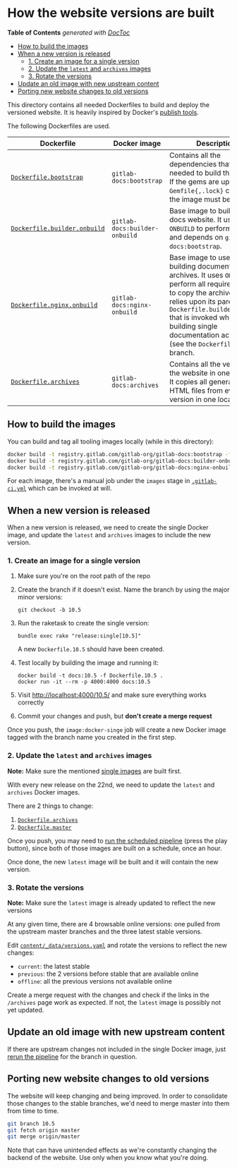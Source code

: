 # How the website versions are built

<!-- START doctoc generated TOC please keep comment here to allow auto update -->
<!-- DON'T EDIT THIS SECTION, INSTEAD RE-RUN doctoc TO UPDATE -->
**Table of Contents**  *generated with [DocToc](https://github.com/thlorenz/doctoc)*

- [How to build the images](#how-to-build-the-images)
- [When a new version is released](#when-a-new-version-is-released)
    - [1. Create an image for a single version](#1-create-an-image-for-a-single-version)
    - [2. Update the `latest` and `archives` images](#2-update-the-latest-and-archives-images)
    - [3. Rotate the versions](#3-rotate-the-versions)
- [Update an old image with new upstream content](#update-an-old-image-with-new-upstream-content)
- [Porting new website changes to old versions](#porting-new-website-changes-to-old-versions)

<!-- END doctoc generated TOC please keep comment here to allow auto update -->

This directory contains all needed Dockerfiles to build and deploy the
versioned website. It is heavily inspired by Docker's
[publish tools](https://github.com/docker/docker.github.io/tree/publish-tools).

The following Dockerfiles are used.

| Dockerfile | Docker image | Description |
| ---------- | ------------ | ----------- |
| [`Dockerfile.bootstrap`](Dockerfile.bootstrap) | `gitlab-docs:bootstrap` | Contains all the dependencies that are needed to build the website. If the gems are updated and `Gemfile{,.lock}` changes, the image must be rebuilt. |
| [`Dockerfile.builder.onbuild`](Dockerfile.builder.onbuild) | `gitlab-docs:builder-onbuild` | Base image to build the docs website. It uses `ONBUILD` to perform all steps and depends on `gitlab-docs:bootstrap`. |
| [`Dockerfile.nginx.onbuild`](Dockerfile.nginx.onbuild) | `gitlab-docs:nginx-onbuild` | Base image to use for building documentation archives. It uses `ONBUILD` to perform all required steps to copy the archive, and relies upon its parent `Dockerfile.builder.onbuild` that is invoked when building single documentation achives (see the `Dockerfile` of each branch. |
| [`Dockerfile.archives`](Dockerfile.archives) | `gitlab-docs:archives` | Contains all the versions of the website in one archive. It copies all generated HTML files from every version in one location. |

## How to build the images

You can build and tag all tooling images locally (while in this directory):

```sh
docker build -t registry.gitlab.com/gitlab-org/gitlab-docs:bootstrap -f Dockerfile.bootstrap ../
docker build -t registry.gitlab.com/gitlab-org/gitlab-docs:builder-onbuild -f Dockerfile.builder.onbuild ../
docker build -t registry.gitlab.com/gitlab-org/gitlab-docs:nginx-onbuild -f Dockerfile.nginx.onbuild ../
```

For each image, there's a manual job under the `images` stage in
[`.gitlab-ci.yml`](../.gitlab-ci.yml) which can be invoked at will.

## When a new version is released

When a new version is released, we need to create the single Docker image,
and update the `latest` and `archives` images to include the new version.

### 1. Create an image for a single version

1. Make sure you're on the root path of the repo
1. Create the branch if it doesn't exist. Name the branch by using the major
   minor versions:

    ```
    git checkout -b 10.5
    ```

1. Run the raketask to create the single version:

    ```
    bundle exec rake "release:single[10.5]"
    ```

    A new `Dockerfile.10.5` should have been created.

1. Test locally by building the image and running it:

    ```
    docker build -t docs:10.5 -f Dockerfile.10.5 .
    docker run -it --rm -p 4000:4000 docs:10.5
    ```

1. Visit <http://localhost:4000/10.5/> and make sure everything works correctly
1. Commit your changes and push, but **don't create a merge request**

Once you push, the `image:docker-singe` job will create a new Docker image
tagged with the branch name you created in the first step.

### 2. Update the `latest` and `archives` images

**Note:**
Make sure the mentioned [single images](#create-an-image-for-a-single-version)
are built first.

With every new release on the 22nd, we need to update the `latest` and `archives`
Docker images.

There are 2 things to change:

1. [`Dockerfile.archives`](Dockerfile.archives)
1. [`Dockerfile.master`](../Dockerfile.master)

Once you push, you may need to [run the scheduled pipeline](https://gitlab.com/gitlab-org/gitlab-docs/pipeline_schedules)
(press the play button), since both of those images are built on a schedule,
once an hour.

Once done, the new `latest` image will be built and it will contain the new
version.

### 3. Rotate the versions

**Note:**
Make sure the `latest` image is already updated to reflect the new versions

At any given time, there are 4 browsable online versions: one pulled from
the upstream master branches and the three latest stable versions.

Edit [`content/_data/versions.yaml`](../content/_data/versions.yaml) and rotate
the versions to reflect the new changes:

- `current`: the latest stable
- `previous`: the 2 versions before stable that are available online
- `offline`: all the previous versions not available online

Create a merge request with the changes and check if the links in the `/archives`
page work as expected. If not, the `latest` image is possibly not yet updated.

## Update an old image with new upstream content

If there are upstream changes not included in the single Docker image, just
[rerun the pipeline](https://gitlab.com/gitlab-org/gitlab-docs/pipelines/new)
for the branch in question.

## Porting new website changes to old versions

The website will keep changing and being improved. In order to consolidate
those changes to the stable branches, we'd need to merge master into them
from time to time.

```sh
git branch 10.5
git fetch origin master
git merge origin/master
```

Note that can have unintended effects as we're constantly changing the backend
of the website. Use only when you know what you're doing.

